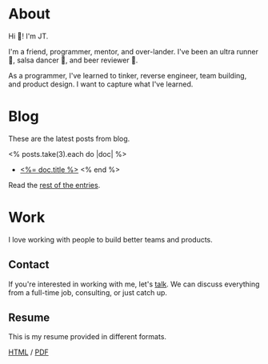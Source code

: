 # About

Hi :wave:! I'm JT.

I'm a friend, programmer, mentor, and over-lander.
I've been an ultra runner :running:, salsa dancer :dancer:, and beer reviewer :beer:.

As a programmer, 
I've learned to tinker, reverse engineer, team building, and product design.
I want to capture what I've learned.

# Blog

These are the latest posts from blog.

<% posts.take(3).each do |doc| %>
* [<%= doc.title %>](<%= doc.path %>)
<% end %>

Read the [rest of the entries](/posts).

# Work

I love working with people to build better teams and products.

## Contact

If you're interested in working with me,
let's <a href="https://calendly.com/jtarchie">talk</a>.
We can discuss everything from a
full-time job,
consulting,
or just catch up.

## Resume

This is my resume provided in different formats.

[HTML](resume/index.html) / [PDF](resume/index.pdf)